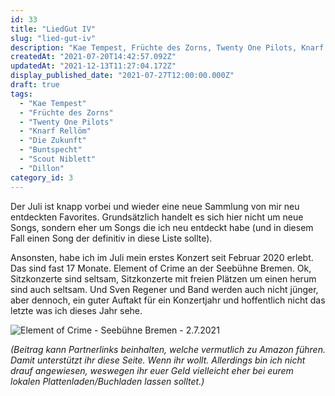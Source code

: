 ```yaml
---
id: 33
title: "LiedGut IV"
slug: "lied-gut-iv"
description: "Kae Tempest, Früchte des Zorns, Twenty One Pilots, Knarf Rellöm, Die Zukunft, Buntspecht, Scout Niblett, Dillon"
createdAt: "2021-07-20T14:42:57.092Z"
updatedAt: "2021-12-13T11:27:04.172Z"
display_published_date: "2021-07-27T12:00:00.000Z"
draft: true
tags:
  - "Kae Tempest"
  - "Früchte des Zorns"
  - "Twenty One Pilots"
  - "Knarf Rellöm"
  - "Die Zukunft"
  - "Buntspecht"
  - "Scout Niblett"
  - "Dillon"
category_id: 3
---
```


Der Juli ist knapp vorbei und wieder eine neue Sammlung von mir neu entdeckten Favorites. Grundsätzlich handelt es sich hier nicht um neue Songs, sondern eher um Songs die ich neu entdeckt habe (und in diesem Fall einen Song der definitiv in diese Liste sollte). 

Ansonsten, habe ich im Juli mein erstes Konzert seit Februar 2020 erlebt. Das sind fast 17 Monate. Element of Crime an der Seebühne Bremen. Ok, Sitzkonzerte sind seltsam, Sitzkonzerte mit freien Plätzen um einen herum sind auch seltsam. Und Sven Regener und Band werden auch nicht jünger, aber dennoch, ein guter Auftakt für ein Konzertjahr und hoffentlich nicht das letzte was ich dieses Jahr sehe. 

![Element of Crime - Seebühne Bremen - 2.7.2021](https://res.cloudinary.com/dlsll9dkn/image/upload/v1627387005/PXL_20210702_194723228_e9b611ec51.jpg "Element of Crime - Seebühne Bremen - 2.7.2021")

*(Beitrag kann Partnerlinks beinhalten, welche vermutlich zu Amazon führen. Damit unterstützt ihr diese Seite. Wenn ihr wollt. Allerdings bin ich nicht drauf angewiesen, weswegen ihr euer Geld vielleicht eher bei eurem lokalen Plattenladen/Buchladen lassen solltet.)*